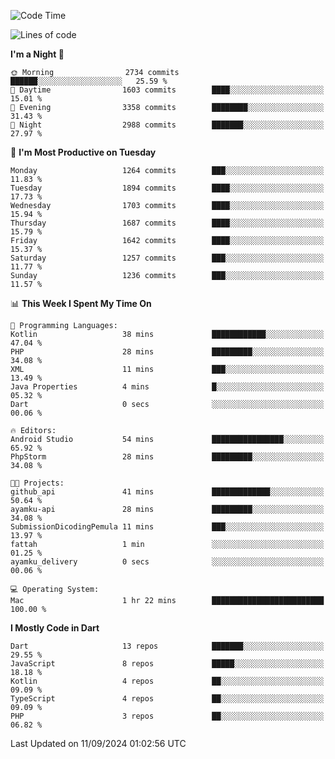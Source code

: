 <!--START_SECTION:waka-->
![Code Time](http://img.shields.io/badge/Code%20Time-725%20hrs%203%20mins-blue)

![Lines of code](https://img.shields.io/badge/From%20Hello%20World%20I%27ve%20Written-3.5%20million%20lines%20of%20code-blue)

**I'm a Night 🦉** 

```text
🌞 Morning                2734 commits        ██████░░░░░░░░░░░░░░░░░░░   25.59 % 
🌆 Daytime                1603 commits        ████░░░░░░░░░░░░░░░░░░░░░   15.01 % 
🌃 Evening                3358 commits        ████████░░░░░░░░░░░░░░░░░   31.43 % 
🌙 Night                  2988 commits        ███████░░░░░░░░░░░░░░░░░░   27.97 % 
```
📅 **I'm Most Productive on Tuesday** 

```text
Monday                   1264 commits        ███░░░░░░░░░░░░░░░░░░░░░░   11.83 % 
Tuesday                  1894 commits        ████░░░░░░░░░░░░░░░░░░░░░   17.73 % 
Wednesday                1703 commits        ████░░░░░░░░░░░░░░░░░░░░░   15.94 % 
Thursday                 1687 commits        ████░░░░░░░░░░░░░░░░░░░░░   15.79 % 
Friday                   1642 commits        ████░░░░░░░░░░░░░░░░░░░░░   15.37 % 
Saturday                 1257 commits        ███░░░░░░░░░░░░░░░░░░░░░░   11.77 % 
Sunday                   1236 commits        ███░░░░░░░░░░░░░░░░░░░░░░   11.57 % 
```


📊 **This Week I Spent My Time On** 

```text
💬 Programming Languages: 
Kotlin                   38 mins             ████████████░░░░░░░░░░░░░   47.04 % 
PHP                      28 mins             █████████░░░░░░░░░░░░░░░░   34.08 % 
XML                      11 mins             ███░░░░░░░░░░░░░░░░░░░░░░   13.49 % 
Java Properties          4 mins              █░░░░░░░░░░░░░░░░░░░░░░░░   05.32 % 
Dart                     0 secs              ░░░░░░░░░░░░░░░░░░░░░░░░░   00.06 % 

🔥 Editors: 
Android Studio           54 mins             ████████████████░░░░░░░░░   65.92 % 
PhpStorm                 28 mins             █████████░░░░░░░░░░░░░░░░   34.08 % 

🐱‍💻 Projects: 
github_api               41 mins             █████████████░░░░░░░░░░░░   50.64 % 
ayamku-api               28 mins             █████████░░░░░░░░░░░░░░░░   34.08 % 
SubmissionDicodingPemula 11 mins             ███░░░░░░░░░░░░░░░░░░░░░░   13.97 % 
fattah                   1 min               ░░░░░░░░░░░░░░░░░░░░░░░░░   01.25 % 
ayamku_delivery          0 secs              ░░░░░░░░░░░░░░░░░░░░░░░░░   00.06 % 

💻 Operating System: 
Mac                      1 hr 22 mins        █████████████████████████   100.00 % 
```

**I Mostly Code in Dart** 

```text
Dart                     13 repos            ███████░░░░░░░░░░░░░░░░░░   29.55 % 
JavaScript               8 repos             █████░░░░░░░░░░░░░░░░░░░░   18.18 % 
Kotlin                   4 repos             ██░░░░░░░░░░░░░░░░░░░░░░░   09.09 % 
TypeScript               4 repos             ██░░░░░░░░░░░░░░░░░░░░░░░   09.09 % 
PHP                      3 repos             ██░░░░░░░░░░░░░░░░░░░░░░░   06.82 % 
```




 Last Updated on 11/09/2024 01:02:56 UTC
<!--END_SECTION:waka-->
